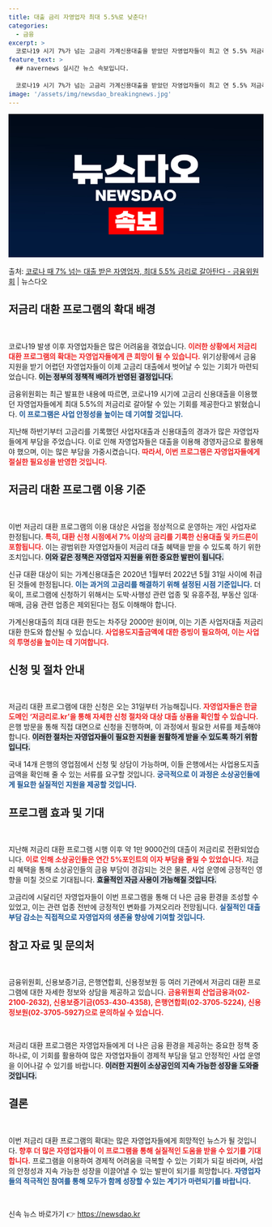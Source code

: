```yaml
---
title: 대출 금리 자영업자 최대 5.5%로 낮춘다!
categories:
  - 금융
excerpt: >
  코로나19 시기 7%가 넘는 고금리 가계신용대출을 받았던 자영업자들이 최고 연 5.5% 저금리 대출로 갈아탈…
feature_text: >
  ## navernews 실시간 뉴스 속보입니다.

  코로나19 시기 7%가 넘는 고금리 가계신용대출을 받았던 자영업자들이 최고 연 5.5% 저금리 대출로 갈아탈…
image: '/assets/img/newsdao_breakingnews.jpg'
---
```


![뉴스다오 속보](/assets/img/newsdao_breakingnews.jpg)

<p>출처: <a href="https://newsdao.kr/1706" rel="dofollow">코로나 때 7% 넘는 대출 받은 자영업자, 최대 5.5% 금리로 갈아탄다 - 금융위원회</a> | 뉴스다오</p>

<h2 data-ke-size="size26">저금리 대환 프로그램의 확대 배경</h2>

<p data-ke-size="size16">&nbsp;</p>
코로나19 발생 이후 자영업자들은 많은 어려움을 겪었습니다. <b><span style="color: #ee2323;">이러한 상황에서 저금리 대환 프로그램의 확대는 자영업자들에게 큰 희망이 될 수 있습니다.</span></b> 위기상황에서 금융 지원을 받기 어렵던 자영업자들이 이제 고금리 대출에서 벗어날 수 있는 기회가 마련되었습니다. <b><span style="background-color: #21538527;">이는 정부의 정책적 배려가 반영된 결정입니다.</span></b> 

금융위원회는 최근 발표한 내용에 따르면, 코로나19 시기에 고금리 신용대출을 이용했던 자영업자들에게 최대 5.5%의 저금리로 갈아탈 수 있는 기회를 제공한다고 밝혔습니다. <b><span style="color: #1a5490;">이 프로그램은 사업 안정성을 높이는 데 기여할 것입니다.</span></b> 

지난해 하반기부터 고금리를 기록했던 사업자대출과 신용대출의 경과가 많은 자영업자들에게 부담을 주었습니다. 이로 인해 자영업자들은 대출을 이용해 경영자금으로 활용해야 했으며, 이는 많은 부담을 가중시켰습니다. <b><span style="color: #ee2323;">따라서, 이번 프로그램은 자영업자들에게 절실한 필요성을 반영한 것입니다.</span></b>

<h2 data-ke-size="size26">저금리 대환 프로그램 이용 기준</h2>

<p data-ke-size="size16">&nbsp;</p>
이번 저금리 대환 프로그램의 이용 대상은 사업을 정상적으로 운영하는 개인 사업자로 한정됩니다. <b><span style="color: #ee2323;">특히, 대환 신청 시점에서 7% 이상의 금리를 기록한 신용대출 및 카드론이 포함됩니다.</span></b> 이는 광범위한 자영업자들이 저금리 대출 혜택을 받을 수 있도록 하기 위한 조치입니다. <b><span style="background-color: #21538527;">이와 같은 정책은 자영업자 지원을 위한 중요한 발판이 됩니다.</span></b>

신규 대환 대상이 되는 가계신용대출은 2020년 1월부터 2022년 5월 31일 사이에 취급된 것들에 한정됩니다. <b><span style="color: #1a5490;">이는 과거의 고금리를 해결하기 위해 설정된 시점 기준입니다.</span></b> 더욱이, 프로그램에 신청하기 위해서는 도박·사행성 관련 업종 및 유흥주점, 부동산 임대·매매, 금융 관련 업종은 제외된다는 점도 이해해야 합니다.

가계신용대출의 최대 대환 한도는 차주당 2000만 원이며, 이는 기존 사업자대출 저금리 대환 한도와 합산될 수 있습니다. <b><span style="color: #ee2323;">사업용도지출금액에 대한 증빙이 필요하여, 이는 사업의 투명성을 높이는 데 기여합니다.</span></b> 

<h2 data-ke-size="size26">신청 및 절차 안내</h2>

<p data-ke-size="size16">&nbsp;</p>
저금리 대환 프로그램에 대한 신청은 오는 31일부터 가능해집니다. <b><span style="color: #ee2323;">자영업자들은 한글 도메인 ‘저금리로.kr’을 통해 자세한 신청 절차와 대상 대출 상품을 확인할 수 있습니다.</span></b> 은행 방문을 통해 직접 대면으로 신청을 진행하며, 이 과정에서 필요한 서류를 제출해야 합니다. <b><span style="background-color: #21538527;">이러한 절차는 자영업자들이 필요한 지원을 원활하게 받을 수 있도록 하기 위함입니다.</span></b> 

국내 14개 은행의 영업점에서 신청 및 상담이 가능하며, 이들 은행에서는 사업용도지출금액을 확인해 줄 수 있는 서류를 요구할 것입니다. <b><span style="color: #1a5490;">궁극적으로 이 과정은 소상공인들에게 필요한 실질적인 지원을 제공할 것입니다.</span></b> 

<h2 data-ke-size="size26">프로그램 효과 및 기대</h2>

<p data-ke-size="size16">&nbsp;</p>
지난해 저금리 대환 프로그램 시행 이후 약 1만 9000건의 대출이 저금리로 전환되었습니다. <b><span style="color: #ee2323;">이로 인해 소상공인들은 연간 5%포인트의 이자 부담을 줄일 수 있었습니다.</span></b> 저금리 혜택을 통해 소상공인들의 금융 부담이 경감되는 것은 물론, 사업 운영에 긍정적인 영향을 미칠 것으로 기대됩니다. <b><span style="background-color: #21538527;">효율적인 자금 사용이 가능해질 것입니다.</span></b> 

고금리에 시달리던 자영업자들이 이번 프로그램을 통해 더 나은 금융 환경을 조성할 수 있었고, 이는 관련 업종 전반에 긍정적인 변화를 가져오리라 전망됩니다. <b><span style="color: #1a5490;">실질적인 대출 부담 감소는 직접적으로 자영업자의 생존율 향상에 기여할 것입니다.</span></b>

<h2 data-ke-size="size26">참고 자료 및 문의처</h2>

<p data-ke-size="size16">&nbsp;</p>
금융위원회, 신용보증기금, 은행연합회, 신용정보원 등 여러 기관에서 저금리 대환 프로그램에 대한 자세한 정보와 상담을 제공하고 있습니다. <b><span style="color: #ee2323;">금융위원회 산업금융과(02-2100-2632), 신용보증기금(053-430-4358), 은행연합회(02-3705-5224), 신용정보원(02-3705-5927)으로 문의하실 수 있습니다.</span></b>

<p data-ke-size="size16">&nbsp;</p>
저금리 대환 프로그램은 자영업자들에게 더 나은 금융 환경을 제공하는 중요한 정책 중 하나로, 이 기회를 활용하여 많은 자영업자들이 경제적 부담을 덜고 안정적인 사업 운영을 이어나갈 수 있기를 바랍니다. <b><span style="background-color: #21538527;">이러한 지원이 소상공인의 지속 가능한 성장을 도와줄 것입니다.</span></b>

<h2 data-ke-size="size26">결론</h2>

<p data-ke-size="size16">&nbsp;</p>
이번 저금리 대환 프로그램의 확대는 많은 자영업자들에게 희망적인 뉴스가 될 것입니다. <b><span style="color: #ee2323;">향후 더 많은 자영업자들이 이 프로그램을 통해 실질적인 도움을 받을 수 있기를 기대합니다.</span></b> 프로그램을 이용하여 경제적 어려움을 극복할 수 있는 기회가 되길 바라며, 사업의 안정성과 지속 가능한 성장을 이끌어낼 수 있는 발판이 되기를 희망합니다. <b><span style="color: #1a5490;">자영업자들의 적극적인 참여를 통해 모두가 함께 성장할 수 있는 계기가 마련되기를 바랍니다.</span></b>

<p data-ke-size="size16">&nbsp;</p> 

신속 뉴스 바로가기 👉 <a href="https://newsdao.kr" rel="dofollow">https://newsdao.kr</a>


